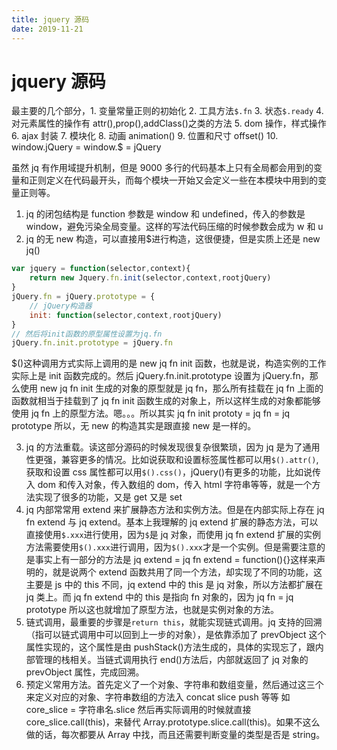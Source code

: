 ```yaml
---
title: jquery 源码
date: 2019-11-21
---
```


# jquery 源码

最主要的几个部分，1. 变量常量正则的初始化 2. 工具方法`$.fn` 3. 状态`$.ready` 4. 对元素属性的操作有 attr(),prop(),addClass()之类的方法 5. dom 操作，样式操作 6. ajax 封装 7. 模块化 8. 动画 animation() 9. 位置和尺寸 offset() 10. window.jQuery = window.\$ = jQuery

虽然 jq 有作用域提升机制，但是 9000 多行的代码基本上只有全局都会用到的变量和正则定义在代码最开头，而每个模块一开始又会定义一些在本模块中用到的变量正则等。

1. jq 的闭包结构是 function 参数是 window 和 undefined，传入的参数是 window，避免污染全局变量。这样的写法代码压缩的时候参数会成为 w 和 u
2. jq 的无 new 构造，可以直接用\$进行构造，这很便捷，但是实质上还是 new jq()

```js
var jquery = function(selector,context){
    return new Jquery.fn.init(selector,context,rootjQuery)
}
jQuery.fn = jQuery.prototype = {
    // jQuery构造器
    init: function(selector,context,rootjQuery)
}
// 然后将init函数的原型属性设置为jq.fn
jQuery.fn.init.prototype = jQuery.fn
```

\$()这种调用方式实际上调用的是 new jq fn init 函数，也就是说，构造实例的工作实际上是 init 函数完成的。然后 jQuery.fn.init.prototype 设置为 jQuery.fn，那么使用 new jq fn init 生成的对象的原型就是 jq fn，那么所有挂载在 jq fn 上面的函数就相当于挂载到了 jq fn init 函数生成的对象上，所以这样生成的对象都能够使用 jq fn 上的原型方法。嗯。。。所以其实 jq fn init prototy = jq fn = jq prototype 所以，无 new 的构造其实是跟直接 new 是一样的。

3. jq 的方法重载。读这部分源码的时候发现很复杂很繁琐，因为 jq 是为了通用性更强，兼容更多的情况。比如说获取和设置标签属性都可以用`$().attr()`,获取和设置 css 属性都可以用`$().css()`，jQuery()有更多的功能，比如说传入 dom 和传入对象，传入数组的 dom，传入 html 字符串等等，就是一个方法实现了很多的功能，又是 get 又是 set
4. jq 内部常常用 extend 来扩展静态方法和实例方法。但是在内部实际上存在 jq fn extend 与 jq extend。基本上我理解的 jq extend 扩展的静态方法，可以直接使用`$.xxx`进行使用，因为`$`是 jq 对象，而使用 jq fn extend 扩展的实例方法需要使用`$().xxx`进行调用，因为`$().xxx`才是一个实例。但是需要注意的是事实上有一部分的方法是 jq extend = jq fn extend = function(){}这样来声明的，就是说两个 extend 函数共用了同一个方法，却实现了不同的功能，这主要是 js 中的 this 不同，jq extend 中的 this 是 jq 对象，所以方法都扩展在 jq 类上。而 jq fn extend 中的 this 是指向 fn 对象的，因为 jq fn = jq prototype 所以这也就增加了原型方法，也就是实例对象的方法。
5. 链式调用，最重要的步骤是`return this`，就能实现链式调用。jq 支持的回溯（指可以链式调用中可以回到上一步的对象），是依靠添加了 prevObject 这个属性实现的，这个属性是由 pushStack()方法生成的，具体的实现忘了，跟内部管理的栈相关。当链式调用执行 end()方法后，内部就返回了 jq 对象的 prevObject 属性，完成回溯。
6. 预定义常用方法。首先定义了一个对象、字符串和数组变量，然后通过这三个来定义对应的对象、字符串数组的方法入 concat slice push 等等 如 core_slice = 字符串名.slice 然后再实际调用的时候就直接 core_slice.call(this)，来替代 Array.prototype.slice.call(this)。如果不这么做的话，每次都要从 Array 中找，而且还需要判断变量的类型是否是 string。
